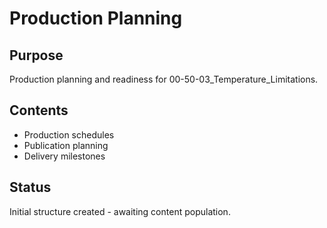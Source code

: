 # Production Planning

## Purpose
Production planning and readiness for 00-50-03_Temperature_Limitations.

## Contents
- Production schedules
- Publication planning
- Delivery milestones

## Status
Initial structure created - awaiting content population.
